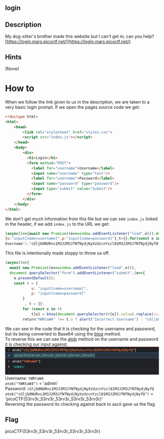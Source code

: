 ## login

## Description
My dog-sitter's brother made this website but I can't get in; can you help? <br>
[https://login.mars.picoctf.net/](https://login.mars.picoctf.net/)

## Hints
(None)

# How to
When we follow the link given to us in the description, we are taken to a very basic login prompt.
If we open the pages source code we get: 
```html
<!doctype html>
<html>
    <head>
        <link rel="stylesheet" href="styles.css">
        <script src="index.js"></script>
    </head>
    <body>
        <div>
          <h1>Login</h1>
          <form method="POST">
            <label for="username">Username</label>
            <input name="username" type="text"/>
            <label for="username">Password</label>
            <input name="password" type="password"/>
            <input type="submit" value="Submit"/>
          </form>
        </div>
    </body>
</html>
```
We don't get much information from this file but we can see `index.js` linked in the header, if we add `index.js` to the URL we get:
```js
(async()=>{await new Promise((e=>window.addEventListener("load",e))),document.querySelector("form").addEventListener("submit",(e=>{e.preventDefault();const r=
{u:"input[name=username]",p:"input[name=password]"},t={};for(const e in r)t[e]=btoa(document.querySelector(r[e]).value).replace(/=/g,"");return"YWRtaW4"!==t.u?alert("Incorrect
Username"):"cGljb0NURns1M3J2M3JfNTNydjNyXzUzcnYzcl81M3J2M3JfNTNydjNyfQ"!==t.p?alert("Incorrect Password"):void alert(`Correct Password! Your flag is ${atob(t.p)}.`)}))})();
```
This file is intentionally made sloppy to throw us off.
```js
(async()=>{
  await new Promise((e=>window.addEventListener("load",e))),
  document.querySelector("form").addEventListener("submit",(e=>{
    e.preventDefault();
    const r = {
            u: "input[name=username]",
            p: "input[name=password]"
        }
         , t = {};
        for (const e in r)
            t[e] = btoa(document.querySelector(r[e]).value).replace(/=/g, "");
        return"YWRtaW4" !== t.u ? alert("Incorrect Username") : "cGljb0NURns1M3J2M3JfNTNydjNyXzUzcnYzcl81M3J2M3JfNTNydjNyfQ" !== t.p ? alert("Incorrect Password") : void alert(`Correct Password! Your flag is ${atob(t.p)}.`)}))})();
```
We can see in the code that it is checking for the username and password, but its being converted to Base64 using the [btoa](https://developer.mozilla.org/en-US/docs/Web/API/btoa) method. <br>
To reverse this we can use the [atob](https://developer.mozilla.org/en-US/docs/Web/API/atob) method on the username and password it is checking our input against.<br>
![console](./login-console.PNG) <br>
Username: `YWRtaW4` <br>
`atob("YWRtaW4")` = 'admin' <br>
Password: `cGljb0NURns1M3J2M3JfNTNydjNyXzUzcnYzcl81M3J2M3JfNTNydjNyfQ` <br>
`atob("cGljb0NURns1M3J2M3JfNTNydjNyXzUzcnYzcl81M3J2M3JfNTNydjNyfQ")` = 'picoCTF{53rv3r_53rv3r_53rv3r_53rv3r_53rv3r}' <br>
Reversing the password its checking against back to ascii gave us the flag

## Flag 
picoCTF{53rv3r_53rv3r_53rv3r_53rv3r_53rv3r}
